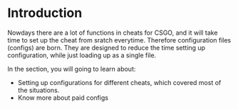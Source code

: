 # Introduction

Nowdays there are a lot of functions in cheats for CSGO, and it will take time to set up the cheat from sratch everytime. Therefore configuration files \(configs\) are born. They are designed to reduce the time setting up configuration, while just loading up as a single file.

In the section, you will going to learn about:

* Setting up configurations for different cheats, which covered most of the situations.
* Know more about paid configs

